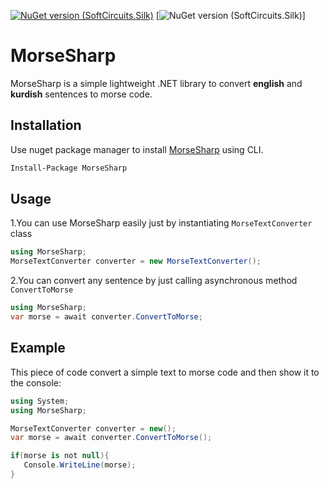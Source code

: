 [![NuGet version (SoftCircuits.Silk)](https://img.shields.io/nuget/v/MorseSharp?color=green)](https://www.nuget.org/packages/MorseSharp/)
[![NuGet version (SoftCircuits.Silk)]([https://img.shields.io/nuget/v/MorseSharp?color=green](https://img.shields.io/github/repo-size/p6laris/MorseSharp?label=MorseSharp%20Size))]
# MorseSharp
MorseSharp is a simple lightweight .NET library to convert **english** and **kurdish** sentences to morse code.

## Installation
Use nuget package manager to install [MorseSharp](https://www.nuget.org/packages/MorseSharp) using CLI.
```bash
Install-Package MorseSharp
```
## Usage
1.You can use MorseSharp easily just by instantiating `MorseTextConverter` class

```C#
using MorseSharp;
MorseTextConverter converter = new MorseTextConverter();
```
2.You can convert any sentence by just calling asynchronous method `ConvertToMorse`

```C#
using MorseSharp;
var morse = await converter.ConvertToMorse;
```
## Example 
This piece of code convert a simple text to morse code and then show it to the console:
```C#
using System;
using MorseSharp;

MorseTextConverter converter = new();
var morse = await converter.ConvertToMorse();

if(morse is not null){
   Console.WriteLine(morse);
}
